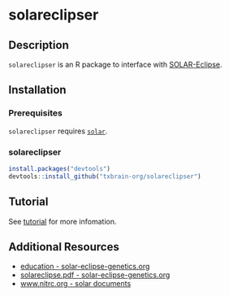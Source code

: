 
<!-- README.md is generated from README.Rmd. Please edit that file -->

# solareclipser

<!-- badges: start -->

<!-- badges: end -->

## Description

`solareclipser` is an R package to interface with
[SOLAR-Eclipse](https://www.nitrc.org/projects/se_linux/).

## Installation

### Prerequisites

`solareclipser` requires
[`solar`](https://www.nitrc.org/projects/se_linux/).

### solareclipser

``` r
install.packages("devtools")
devtools::install_github("txbrain-org/solareclipser")
```

## Tutorial

See [tutorial](doc/solareclipser.html) for more infomation.

## Additional Resources

  - [education -
    solar-eclipse-genetics.org](https://solar-eclipse-genetics.org/education)
  - [solareclipse.pdf -
    solar-eclipse-genetics.org](https://solar-eclipse-genetics.org/downloads/solareclipser.pdf)
  - [www.nitrc.org - solar
    documents](https://www.nitrc.org/docman/?group_id=558)

